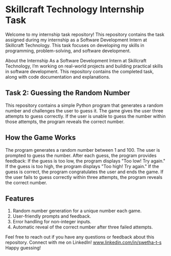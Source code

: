 # Skillcraft Technology Internship Task
Welcome to my internship task repository! This repository contains the task assigned during my internship as a Software Development Intern at Skillcraft Technology. This task focuses on developing my skills in programming, problem-solving, and software development.

About the Internship
As a Software Development Intern at Skillcraft Technology, I’m working on real-world projects and building practical skills in software development. This repository contains the completed task, along with code documentation and explanations.

Task 2: Guessing the Random Number
----------------------------------
This repository contains a simple Python program that generates a random number and challenges the user to guess it. The game gives the user three attempts to guess correctly. If the user is unable to guess the number within those attempts, the program reveals the correct number.

How the Game Works
------------------
The program generates a random number between 1 and 100.
The user is prompted to guess the number.
After each guess, the program provides feedback:
If the guess is too low, the program displays "Too low! Try again."
If the guess is too high, the program displays "Too high! Try again."
If the guess is correct, the program congratulates the user and ends the game.
If the user fails to guess correctly within three attempts, the program reveals the correct number.

Features
--------
1. Random number generation for a unique number each game.
2. User-friendly prompts and feedback.
3. Error handling for non-integer inputs.
4. Automatic reveal of the correct number after three failed attempts.

Feel free to reach out if you have any questions or feedback about this repository. Connect with me on LinkedIn! www.linkedin.com/in/swetha-t-s
Happy guessing!
